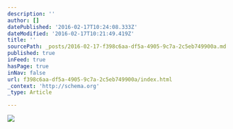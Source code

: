 ```yaml
---
description: ''
author: []
datePublished: '2016-02-17T10:24:08.333Z'
dateModified: '2016-02-17T10:21:49.419Z'
title: ''
sourcePath: _posts/2016-02-17-f398c6aa-df5a-4905-9c7a-2c5eb749900a.md
published: true
inFeed: true
hasPage: true
inNav: false
url: f398c6aa-df5a-4905-9c7a-2c5eb749900a/index.html
_context: 'http://schema.org'
_type: Article

---
```

![](https://the-grid-user-content.s3-us-west-2.amazonaws.com/15011ea2-0574-4ef6-9644-7b01161cd668.JPG)